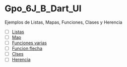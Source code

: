 # Gpo_6J_B_Dart_UI
Ejemplos de Listas, Mapas, Funciones, Clases y Herencia 

 - [ ] [Listas](https://dartpad.dev/116e094811033d17fe6f08069f18aa74)
 - [ ] [Map](https://dartpad.dev/116e094811033d17fe6f08069f18aa74)
 - [ ] [Funciones varias](https://dartpad.dev/116e094811033d17fe6f08069f18aa74)
 - [ ] [Funcion flecha](https://dartpad.dev/fbf88dd9f01bf42fc2b7628f8b92d1a5)
 - [ ] [Clses](https://dartpad.dev/5028db710910bcb07179ffe6b491e57c)
 - [ ] [Herencia](https://dartpad.dev/2a053c24a29d82d2b5cff257de4e82a1)
